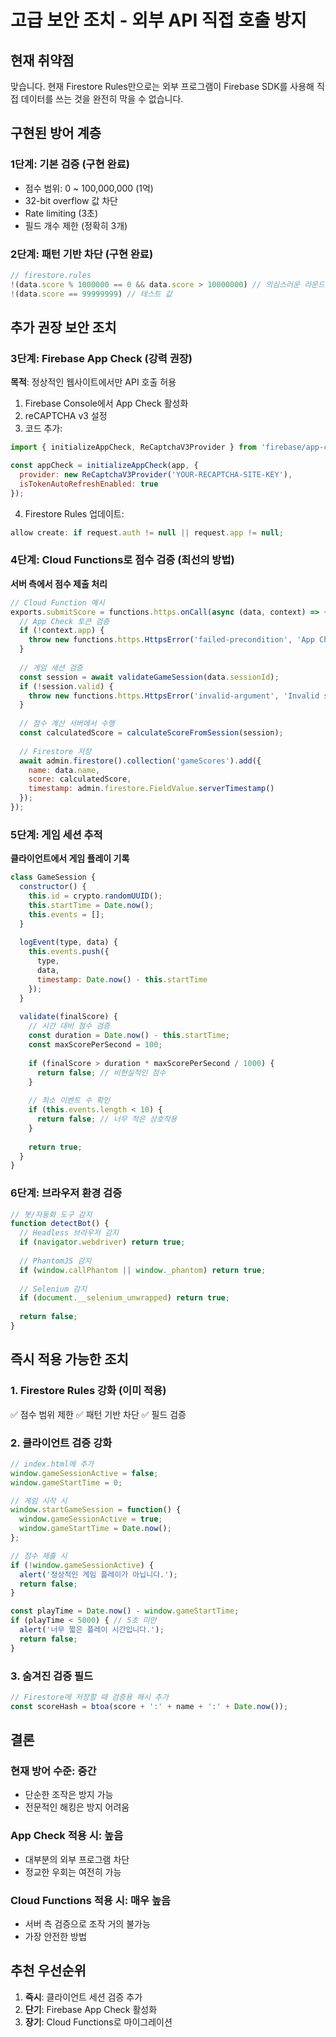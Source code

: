 # 고급 보안 조치 - 외부 API 직접 호출 방지

## 현재 취약점
맞습니다. 현재 Firestore Rules만으로는 외부 프로그램이 Firebase SDK를 사용해 직접 데이터를 쓰는 것을 완전히 막을 수 없습니다.

## 구현된 방어 계층

### 1단계: 기본 검증 (구현 완료)
- 점수 범위: 0 ~ 100,000,000 (1억)
- 32-bit overflow 값 차단
- Rate limiting (3초)
- 필드 개수 제한 (정확히 3개)

### 2단계: 패턴 기반 차단 (구현 완료)
```javascript
// firestore.rules
!(data.score % 1000000 == 0 && data.score > 10000000) // 의심스러운 라운드 숫자
!(data.score == 99999999) // 테스트 값
```

## 추가 권장 보안 조치

### 3단계: Firebase App Check (강력 권장)
**목적**: 정상적인 웹사이트에서만 API 호출 허용

1. Firebase Console에서 App Check 활성화
2. reCAPTCHA v3 설정
3. 코드 추가:
```javascript
import { initializeAppCheck, ReCaptchaV3Provider } from 'firebase/app-check';

const appCheck = initializeAppCheck(app, {
  provider: new ReCaptchaV3Provider('YOUR-RECAPTCHA-SITE-KEY'),
  isTokenAutoRefreshEnabled: true
});
```

4. Firestore Rules 업데이트:
```javascript
allow create: if request.auth != null || request.app != null;
```

### 4단계: Cloud Functions로 점수 검증 (최선의 방법)
**서버 측에서 점수 제출 처리**

```javascript
// Cloud Function 예시
exports.submitScore = functions.https.onCall(async (data, context) => {
  // App Check 토큰 검증
  if (!context.app) {
    throw new functions.https.HttpsError('failed-precondition', 'App Check failed');
  }
  
  // 게임 세션 검증
  const session = await validateGameSession(data.sessionId);
  if (!session.valid) {
    throw new functions.https.HttpsError('invalid-argument', 'Invalid session');
  }
  
  // 점수 계산 서버에서 수행
  const calculatedScore = calculateScoreFromSession(session);
  
  // Firestore 저장
  await admin.firestore().collection('gameScores').add({
    name: data.name,
    score: calculatedScore,
    timestamp: admin.firestore.FieldValue.serverTimestamp()
  });
});
```

### 5단계: 게임 세션 추적
**클라이언트에서 게임 플레이 기록**

```javascript
class GameSession {
  constructor() {
    this.id = crypto.randomUUID();
    this.startTime = Date.now();
    this.events = [];
  }
  
  logEvent(type, data) {
    this.events.push({
      type,
      data,
      timestamp: Date.now() - this.startTime
    });
  }
  
  validate(finalScore) {
    // 시간 대비 점수 검증
    const duration = Date.now() - this.startTime;
    const maxScorePerSecond = 100;
    
    if (finalScore > duration * maxScorePerSecond / 1000) {
      return false; // 비현실적인 점수
    }
    
    // 최소 이벤트 수 확인
    if (this.events.length < 10) {
      return false; // 너무 적은 상호작용
    }
    
    return true;
  }
}
```

### 6단계: 브라우저 환경 검증
```javascript
// 봇/자동화 도구 감지
function detectBot() {
  // Headless 브라우저 감지
  if (navigator.webdriver) return true;
  
  // PhantomJS 감지
  if (window.callPhantom || window._phantom) return true;
  
  // Selenium 감지
  if (document.__selenium_unwrapped) return true;
  
  return false;
}
```

## 즉시 적용 가능한 조치

### 1. Firestore Rules 강화 (이미 적용)
✅ 점수 범위 제한
✅ 패턴 기반 차단
✅ 필드 검증

### 2. 클라이언트 검증 강화
```javascript
// index.html에 추가
window.gameSessionActive = false;
window.gameStartTime = 0;

// 게임 시작 시
window.startGameSession = function() {
  window.gameSessionActive = true;
  window.gameStartTime = Date.now();
};

// 점수 제출 시
if (!window.gameSessionActive) {
  alert('정상적인 게임 플레이가 아닙니다.');
  return false;
}

const playTime = Date.now() - window.gameStartTime;
if (playTime < 5000) { // 5초 미만
  alert('너무 짧은 플레이 시간입니다.');
  return false;
}
```

### 3. 숨겨진 검증 필드
```javascript
// Firestore에 저장할 때 검증용 해시 추가
const scoreHash = btoa(score + ':' + name + ':' + Date.now());
```

## 결론

### 현재 방어 수준: 중간
- 단순한 조작은 방지 가능
- 전문적인 해킹은 방지 어려움

### App Check 적용 시: 높음
- 대부분의 외부 프로그램 차단
- 정교한 우회는 여전히 가능

### Cloud Functions 적용 시: 매우 높음
- 서버 측 검증으로 조작 거의 불가능
- 가장 안전한 방법

## 추천 우선순위
1. **즉시**: 클라이언트 세션 검증 추가
2. **단기**: Firebase App Check 활성화
3. **장기**: Cloud Functions로 마이그레이션